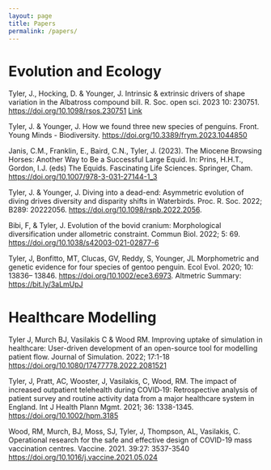 ```yaml
---
layout: page
title: Papers
permalink: /papers/
---
```

# Evolution and Ecology

Tyler, J., Hocking, D. & Younger, J. Intrinsic & extrinsic drivers of shape variation in the Albatross compound bill. R. Soc. open sci. 2023 10: 230751. https://doi.org/10.1098/rsos.230751 [Link](https://doi.org/10.1098/rsos.230751)

Tyler, J. & Younger, J. How we found three new species of penguins. Front. Young Minds - Biodiversity. https://doi.org/10.3389/frym.2023.1044850 

Janis, C.M., Franklin, E., Baird, C.N., Tyler, J. (2023). The Miocene Browsing Horses: Another Way to Be a Successful Large Equid. In: Prins, H.H.T., Gordon, I.J. (eds) The Equids. Fascinating Life Sciences. Springer, Cham. https://doi.org/10.1007/978-3-031-27144-1_3

Tyler, J. & Younger, J. Diving into a dead-end: Asymmetric evolution of diving drives diversity and disparity shifts in Waterbirds. Proc. R. Soc. 2022; B289: 20222056. https://doi.org/10.1098/rspb.2022.2056. 

Bibi, F, & Tyler, J. Evolution of the bovid cranium: Morphological diversification under allometric constraint. Commun Biol. 2022; 5: 69. https://doi.org/10.1038/s42003-021-02877-6 

Tyler, J, Bonfitto, MT, Clucas, GV, Reddy, S, Younger, JL Morphometric and genetic evidence for four species of gentoo penguin. Ecol Evol. 2020; 10: 13836– 13846. https://doi.org/10.1002/ece3.6973. Altmetric Summary: https://bit.ly/3aLmUpJ 

# Healthcare Modelling

Tyler J, Murch BJ, Vasilakis C & Wood RM. Improving uptake of simulation in healthcare: User-driven development of an open-source tool for modelling patient flow. Journal of Simulation. 2022; 17:1-18 https://doi.org/10.1080/17477778.2022.2081521 

Tyler, J, Pratt, AC, Wooster, J, Vasilakis, C, Wood, RM. The impact of increased outpatient telehealth during COVID‐19: Retrospective analysis of patient survey and routine activity data from a major healthcare system in England. Int J Health Plann Mgmt. 2021; 36: 1338-1345. https://doi.org/10.1002/hpm.3185

Wood, RM, Murch, BJ, Moss, SJ, Tyler, J, Thompson, AL, Vasilakis, C. Operational research for the safe and effective design of COVID-19 mass vaccination centres. Vaccine. 2021. 39:27: 3537-3540 https://doi.org/10.1016/j.vaccine.2021.05.024 

